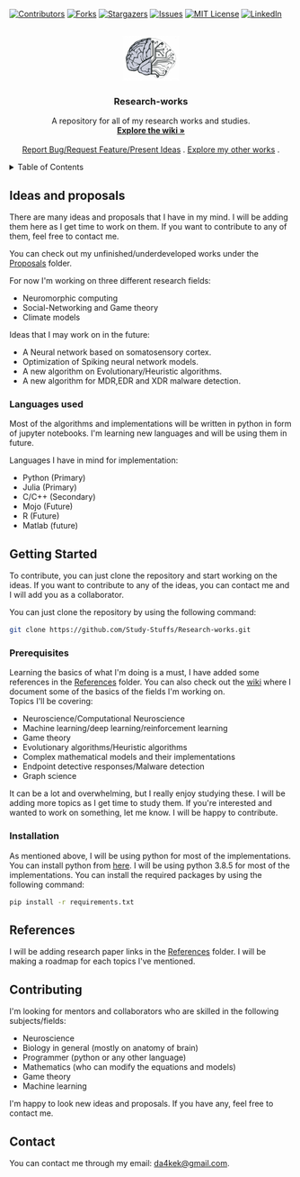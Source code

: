 <a name="readme-top"></a>

[![Contributors][contributors-shield]][contributors-url]
[![Forks][forks-shield]][forks-url]
[![Stargazers][stars-shield]][stars-url]
[![Issues][issues-shield]][issues-url]
[![MIT License][license-shield]][license-url]
[![LinkedIn][linkedin-shield]][linkedin-url]

<br />
<div align="center">
    <a href="https://github.com/Study-Stuffs/Research-works.git">
    <img src="imgs/vcn_journal_club_logo.png" alt="Logo" width="100" height="80">
    </a>

<h3 align="center">Research-works</h3>
<p align="center">
    A repository for all of my research works and studies.
    <br />
    <a href = " https://github.com/Study-Stuffs/Research-works/wiki"><strong>Explore the wiki »</strong></a>
    <br />
    <br />
    <a href="https://github.com/Study-Stuffs/Research-works/issues">Report Bug/Request Feature/Present Ideas</a>
    .
    <a href="https://github.com/The-DarK-os">Explore my other works</a>
    .
</p>
</div>

<!-- TABLE OF CONTENTS -->
<details>
  <summary>Table of Contents</summary>
  <ol>
    <li>
      <a href="#ideas-and-proposals">Ideas and proposals</a>
      <ul>
        <li><a href="#languages will be used">Languages used</a></li>
      </ul>
    </li>
    <li>
      <a href="#getting-started">Getting Started</a>
      <ul>
        <li><a href="#prerequisites">Prerequisites</a></li>
        <li><a href="#installation">Installation</a></li>
      </ul>
    </li>
    <li><a href="#References">References/roadmap</a></li>
    <li><a href="#Contributing">Contributing</a></li>
    <li><a href="#contact">Contact</a></li>
    <li><a href="#acknowledgments">Acknowledgments</a></li>
  </ol>
</details>


## Ideas and proposals

There are many ideas and proposals that I have in my mind. I will be adding them here as I get time to work on them. If you want to contribute to any of them, feel free to contact me.

You can check out my unfinished/underdeveloped works under the [Proposals](Proposals/) folder.

For now I'm working on three different research fields:
* Neuromorphic computing
* Social-Networking and Game theory
* Climate models

Ideas that I may work on in the future:
* A Neural network based on somatosensory cortex.
* Optimization of Spiking neural network models.
* A new algorithm on Evolutionary/Heuristic algorithms.
* A new algorithm for MDR,EDR and XDR malware detection.

### Languages used

Most of the algorithms and implementations will be written in python in form of jupyter notebooks. I'm learning new languages and will be using them in future.

Languages I have in mind for implementation:
* Python (Primary)
* Julia (Primary)
* C/C++ (Secondary)
* Mojo (Future)
* R (Future)
* Matlab (future)


## Getting Started

To contribute, you can just clone the repository and start working on the ideas. If you want to contribute to any of the ideas, you can contact me and I will add you as a collaborator.

You can just clone the repository by using the following command:

```sh
git clone https://github.com/Study-Stuffs/Research-works.git
```

### Prerequisites
Learning the basics of what I'm doing is a must, I have added some references in the [References](References/) folder. You can also check out the [wiki](https://github.com/Study-Stuffs/Research-works/wiki) where I document some of the basics of the fields I'm working on.  
Topics I'll be covering:
* Neuroscience/Computational Neuroscience
* Machine learning/deep learning/reinforcement learning
* Game theory
* Evolutionary algorithms/Heuristic algorithms
* Complex mathematical models and their implementations
* Endpoint detective responses/Malware detection
* Graph science 

It can be a lot and overwhelming, but I really enjoy studying these. I will be adding more topics as I get time to study them.
If you're interested and wanted to work on something, let me know. I will be happy to contribute.

### Installation

As mentioned above, I will be using python for most of the implementations. You can install python from [here](https://www.python.org/downloads/). I will be using python 3.8.5 for most of the implementations. You can install the required packages by using the following command:

```sh
pip install -r requirements.txt
```

## References

I will be adding research paper links in the [References](References/) folder. I will be making a roadmap for each topics I've mentioned.

## Contributing

I'm looking for mentors and collaborators who are skilled in the following subjects/fields:
* Neuroscience 
* Biology in general (mostly on anatomy of brain)
* Programmer (python or any other language)
* Mathematics (who can modify the equations and models)
* Game theory
* Machine learning

I'm happy to look new ideas and proposals. If you have any, feel free to contact me.

## Contact

You can contact me through my email: da4kek@gmail.com.  


[contributors-shield]: https://img.shields.io/github/contributors/Study-Stuffs/Research-works.svg?style=for-the-badge
[contributors-url]: https://github.com/Study-Stuffs/Research-works/graphs/contributors
[forks-shield]: https://img.shields.io/github/forks/Study-Stuffs/Research-works.svg?style=for-the-badge
[forks-url]: https://github.com/Study-Stuffs/Research-works/network/members
[stars-shield]: https://img.shields.io/github/stars/Study-Stuffs/Research-works.svg?style=for-the-badge
[stars-url]: https://github.com/Study-Stuffs/Research-works/stargazers
[issues-shield]: https://img.shields.io/github/issues/Study-Stuffs/Research-works.svg?style=for-the-badge
[issues-url]: https://github.com/Study-Stuffs/Research-works/issues
[license-shield]: https://img.shields.io/github/license/Study-Stuffs/Research-works.svg?style=for-the-badge
[license-url]: https://github.com/Study-Stuffs/Research-works/blob/main/LICENSE
[linkedin-shield]: https://img.shields.io/badge/-LinkedIn-black.svg?style=for-the-badge&logo=linkedin&colorB=555
[linkedin-url]: https://www.linkedin.com/in/anirudhakadark/
